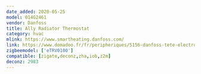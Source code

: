 ```yaml
---
date_added: 2020-05-25
model: 014G2461
vendor: Danfoss
title: Ally Radiator Thermostat
category: hvac
mlink: https://www.smartheating.danfoss.com/
link: https://www.domadoo.fr/fr/peripheriques/5156-danfoss-tete-electronique-ally-zigbee-30-5702425245008.html
zigbeemodel: ['eTRV0100']
compatible: [zigate,deconz,zha,iob,z2m]
deconz: 2983
---
```




